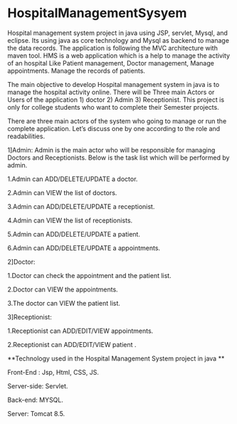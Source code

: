 # HospitalManagementSysyem
Hospital management system project in java using JSP, servlet, Mysql, and eclipse. Its using java as core technology and Mysql as backend to manage the data records. The application is following the MVC architecture with maven tool. HMS is a web application which is a help to manage the activity of an hospital Like Patient management, Doctor management, Manage appointments. Manage the records of patients.

The main objective to develop Hospital management system in java is to manage the hospital activity online. There will be Three main Actors or Users of the application 1) doctor 2) Admin 3) Receptionist. This project is only for college students who want to complete their Semester projects.

There are three main actors of the system who going to manage or run the complete application. Let’s discuss one by one according to the role and readabilities.

1]Admin: Admin is the main actor who will be responsible for managing Doctors and Receptionists. Below is the task list which will be performed by admin.
 
  1.Admin can ADD/DELETE/UPDATE a doctor.
  
  2.Admin can VIEW the list of doctors.
  
  3.Admin can ADD/DELETE/UPDATE a receptionist.
  
  4.Admin can VIEW the list of receptionists.
  
  5.Admin can ADD/DELETE/UPDATE a patient.
  
  6.Admin can ADD/DELETE/UPDATE a appointments.
  
2]Doctor:
  
  1.Doctor can check the appointment and the patient list.
  
   2.Doctor can VIEW the appointments.
   
   3.The doctor can VIEW the patient list.
   
   
3]Receptionist:
  
  1.Receptionist can ADD/EDIT/VIEW appointments.
  
   2.Receptionist can ADD/EDIT/VIEW patient .
   
   
**Technology used in the Hospital Management System project in java **

Front-End : Jsp, Html, CSS, JS.

Server-side: Servlet.

Back-end: MYSQL.

Server: Tomcat 8.5.
